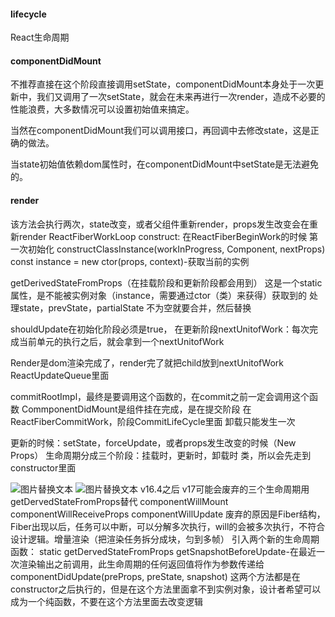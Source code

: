 #### lifecycle  ####    
React生命周期

#### componentDidMount ####
不推荐直接在这个阶段直接调用setState，componentDidMount本身处于一次更新中，我们又调用了一次setState，就会在未来再进行一次render，造成不必要的性能浪费，大多数情况可以设置初始值来搞定。  

当然在componentDidMount我们可以调用接口，再回调中去修改state，这是正确的做法。  

当state初始值依赖dom属性时，在componentDidMount中setState是无法避免的。  

#### render #### 
该方法会执行两次，state改变，或者父组件重新render，props发生改变会在重新render
ReactFiberWorkLoop
construct:
在ReactFiberBeginWork的时候
第一次初始化
constructClassInstance(workInProgress, Component, nextProps)
const instance = new ctor(props, context)-获取当前的实例

getDerivedStateFromProps（在挂载阶段和更新阶段都会用到）
这是一个static属性，是不能被实例对象（instance，需要通过ctor（类）来获得）获取到的
处理state，prevState，partialState
不为空就要合并，然后替换

shouldUpdate在初始化阶段必须是true，
在更新阶段nextUnitofWork：每次完成当前单元的执行之后，就会拿到一个nextUnitofWork

Render是dom渲染完成了，render完了就把child放到nextUnitofWork
ReactUpdateQueue里面

commitRootImpl，最终是要调用这个函数的，在commit之前一定会调用这个函数
CommponentDidMount是组件挂在完成，是在提交阶段
在ReactFiberCommitWork，阶段CommitLifeCycle里面
卸载只能发生一次

更新的时候：setState，forceUpdate，或者props发生改变的时候（New Props）
生命周期分成三个阶段：挂载时，更新时，卸载时
类，所以会先走到constructor里面

<img src="/images/reactlifecycle1.png" alt="图片替换文本"  align="bottom" /> 
<img src="/images/reactlifecycle2.png" alt="图片替换文本"  align="bottom" /> 
v16.4之后
v17可能会废弃的三个生命周期用getDervedStateFromProps替代
componentWillMount
componentWillReceiveProps
componentWillUpdate
废弃的原因是Fiber结构，Fiber出现以后，任务可以中断，可以分解多次执行，will的会被多次执行，不符合设计逻辑。增量渲染（把渲染任务拆分成块，匀到多帧）
引入两个新的生命周期函数：
static getDervedStateFromProps
getSnapshotBeforeUpdate-在最近一次渲染输出之前调用，此生命周期的任何返回值将作为参数传递给componentDidUpdate(preProps, preState, snapshot)
这两个方法都是在constructor之后执行的，但是在这个方法里面拿不到实例对象，设计者希望可以成为一个纯函数，不要在这个方法里面去改变逻辑


